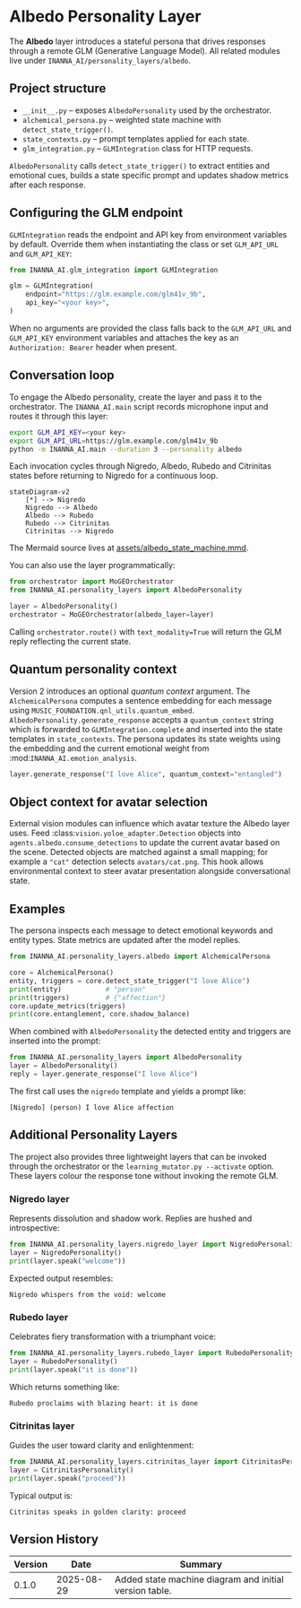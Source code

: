 # Albedo Personality Layer

The **Albedo** layer introduces a stateful persona that drives responses through a remote GLM (Generative Language Model). All related modules live under `INANNA_AI/personality_layers/albedo`.

## Project structure

- `__init__.py` – exposes `AlbedoPersonality` used by the orchestrator.
- `alchemical_persona.py` – weighted state machine with `detect_state_trigger()`.
- `state_contexts.py` – prompt templates applied for each state.
- `glm_integration.py` – `GLMIntegration` class for HTTP requests.

`AlbedoPersonality` calls `detect_state_trigger()` to extract entities and emotional cues, builds a state specific prompt and updates shadow metrics after each response.

## Configuring the GLM endpoint

`GLMIntegration` reads the endpoint and API key from environment variables by default.  Override them when instantiating the class or set `GLM_API_URL` and `GLM_API_KEY`:

```python
from INANNA_AI.glm_integration import GLMIntegration

glm = GLMIntegration(
    endpoint="https://glm.example.com/glm41v_9b",
    api_key="<your key>",
)
```

When no arguments are provided the class falls back to the `GLM_API_URL` and
`GLM_API_KEY` environment variables and attaches the key as an
`Authorization: Bearer` header when present.

## Conversation loop

To engage the Albedo personality, create the layer and pass it to the orchestrator. The `INANNA_AI.main` script records microphone input and routes it through this layer:

```bash
export GLM_API_KEY=<your key>
export GLM_API_URL=https://glm.example.com/glm41v_9b
python -m INANNA_AI.main --duration 3 --personality albedo
```

Each invocation cycles through Nigredo, Albedo, Rubedo and Citrinitas states before returning to Nigredo for a continuous loop.

```mermaid
stateDiagram-v2
    [*] --> Nigredo
    Nigredo --> Albedo
    Albedo --> Rubedo
    Rubedo --> Citrinitas
    Citrinitas --> Nigredo
```

The Mermaid source lives at [assets/albedo_state_machine.mmd](assets/albedo_state_machine.mmd).

You can also use the layer programmatically:

```python
from orchestrator import MoGEOrchestrator
from INANNA_AI.personality_layers import AlbedoPersonality

layer = AlbedoPersonality()
orchestrator = MoGEOrchestrator(albedo_layer=layer)
```

Calling `orchestrator.route()` with `text_modality=True` will return the GLM reply reflecting the current state.

## Quantum personality context

Version 2 introduces an optional *quantum context* argument.  The
``AlchemicalPersona`` computes a sentence embedding for each message using
``MUSIC_FOUNDATION.qnl_utils.quantum_embed``.  ``AlbedoPersonality.generate_response``
accepts a ``quantum_context`` string which is forwarded to
``GLMIntegration.complete`` and inserted into the state templates in
``state_contexts``.  The persona updates its state weights using the embedding
and the current emotional weight from :mod:`INANNA_AI.emotion_analysis`.

```python
layer.generate_response("I love Alice", quantum_context="entangled")
```

## Object context for avatar selection

External vision modules can influence which avatar texture the Albedo layer
uses. Feed :class:`vision.yoloe_adapter.Detection` objects into
``agents.albedo.consume_detections`` to update the current avatar based on the
scene. Detected objects are matched against a small mapping; for example a
``"cat"`` detection selects ``avatars/cat.png``. This hook allows environmental
context to steer avatar presentation alongside conversational state.

## Examples

The persona inspects each message to detect emotional keywords and entity types.
State metrics are updated after the model replies.

```python
from INANNA_AI.personality_layers.albedo import AlchemicalPersona

core = AlchemicalPersona()
entity, triggers = core.detect_state_trigger("I love Alice")
print(entity)           # "person"
print(triggers)         # {"affection"}
core.update_metrics(triggers)
print(core.entanglement, core.shadow_balance)
```

When combined with ``AlbedoPersonality`` the detected entity and triggers are
inserted into the prompt:

```python
from INANNA_AI.personality_layers import AlbedoPersonality
layer = AlbedoPersonality()
reply = layer.generate_response("I love Alice")
```

The first call uses the ``nigredo`` template and yields a prompt like:

```
[Nigredo] (person) I love Alice affection
```

## Additional Personality Layers

The project also provides three lightweight layers that can be invoked through the orchestrator or the
`learning_mutator.py --activate` option. These layers colour the response tone without invoking the
remote GLM.

### Nigredo layer

Represents dissolution and shadow work. Replies are hushed and introspective:

```python
from INANNA_AI.personality_layers.nigredo_layer import NigredoPersonality
layer = NigredoPersonality()
print(layer.speak("welcome"))
```

Expected output resembles:

```
Nigredo whispers from the void: welcome
```

### Rubedo layer

Celebrates fiery transformation with a triumphant voice:

```python
from INANNA_AI.personality_layers.rubedo_layer import RubedoPersonality
layer = RubedoPersonality()
print(layer.speak("it is done"))
```

Which returns something like:

```
Rubedo proclaims with blazing heart: it is done
```

### Citrinitas layer

Guides the user toward clarity and enlightenment:

```python
from INANNA_AI.personality_layers.citrinitas_layer import CitrinitasPersonality
layer = CitrinitasPersonality()
print(layer.speak("proceed"))
```

Typical output is:

```
Citrinitas speaks in golden clarity: proceed
```

## Version History

| Version | Date       | Summary |
|---------|------------|---------|
| 0.1.0   | 2025-08-29 | Added state machine diagram and initial version table. |

